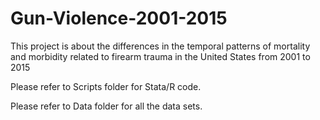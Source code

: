 # Gun-Violence-2001-2015
This project is about the differences in the temporal patterns of mortality and morbidity related to firearm trauma in the United States from 2001 to 2015

Please refer to Scripts folder for Stata/R code.

Please refer to Data folder for all the data sets.
